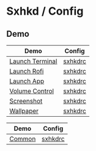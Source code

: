 
# Sxhkd / Config

## Demo

| Demo                                   | Config                                  |
| -------------------------------------- | --------------------------------------- |
| [Launch Terminal](terminal/basic)      | [sxhkdrc](terminal/basic/sxhkdrc)       |
| [Launch Rofi](rofi/basic)              | [sxhkdrc](rofi/basic/sxhkdrc)           |
| [Launch App](app/basic)                | [sxhkdrc](app/basic/sxhkdrc)            |
| [Volume Control](volume/basic) | [sxhkdrc](volume/basic/sxhkdrc) |
| [Screenshot](screenshot/basic)         | [sxhkdrc](screenshot/basic/sxhkdrc)     |
| [Wallpaper](wallpaper/basic)           | [sxhkdrc](wallpaper/basic/sxhkdrc)      |


| Demo                                   | Config                                  |
| -------------------------------------- | --------------------------------------- |
| [Common](common/basic)                 | [sxhkdrc](common/basic/sxhkdrc)         |
